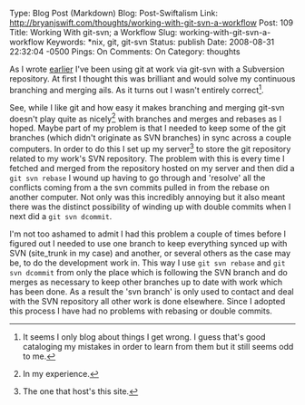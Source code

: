 Type: Blog Post (Markdown)
Blog: Post-Swiftalism
Link: http://bryanjswift.com/thoughts/working-with-git-svn-a-workflow
Post: 109
Title: Working With git-svn; a Workflow
Slug: working-with-git-svn-a-workflow
Keywords: *nix, git, git-svn
Status: publish
Date: 2008-08-31 22:32:04 -0500
Pings: On
Comments: On
Category: thoughts

As I wrote [earlier][1] I've been using git at work via git-svn with a Subversion repository. At first I thought this was brilliant and would solve my continuous branching and merging ails. As it turns out I wasn't entirely correct[^1].

[1]: /2008/08/02/using-git-with-a-multi-branch-subversion-repository/ "Using Git with a Multi-Branch Subversion Repository"

See, while I like git and how easy it makes branching and merging git-svn doesn't play quite as nicely[^2] with branches and merges and rebases as I hoped. Maybe part of my problem is that I needed to keep some of the git branches (which didn't originate as SVN branches) in sync across a couple computers. In order to do this I set up my server[^3] to store the git repository related to my work's SVN repository. The problem with this is every time I fetched and merged from the repository hosted on my server and then did a `git svn rebase` I wound up having to go through and 'resolve' all the conflicts coming from a the svn commits pulled in from the rebase on another computer. Not only was this incredibly annoying but it also meant there was the distinct possibility of winding up with double commits when I next did a `git svn dcommit`.

I'm not too ashamed to admit I had this problem a couple of times before I figured out I needed to use one branch to keep everything synced up with SVN (site_trunk in my case) and another, or several others as the case may be, to do the development work in. This way I use `git svn rebase` and `git svn dcommit` from only the place which is following the SVN branch and do merges as necessary to keep other branches up to date with work which has been done. As a result the 'svn branch' is only used to contact and deal with the SVN repository all other work is done elsewhere. Since I adopted this process I have had no problems with rebasing or double commits.

[^1]: It seems I only blog about things I get wrong. I guess that's good cataloging my mistakes in order to learn from them but it still seems odd to me.
[^2]: In my experience.
[^3]: The one that host's this site.

